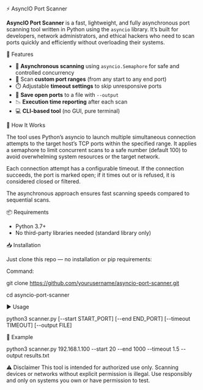 ⚡ AsyncIO Port Scanner

**AsyncIO Port Scanner** is a fast, lightweight, and fully asynchronous port scanning tool written in Python using the `asyncio` library. It’s built for developers, network administrators, and ethical hackers who need to scan ports quickly and efficiently without overloading their systems.

🚀 Features

- 🔄 **Asynchronous scanning** using `asyncio.Semaphore` for safe and controlled concurrency
- 🎯 Scan **custom port ranges** (from any start to any end port)
- ⏱️ Adjustable **timeout settings** to skip unresponsive ports
- 📂 **Save open ports** to a file with `--output`
- 📉 **Execution time reporting** after each scan
- 💻 **CLI-based tool** (no GUI, pure terminal)

🧠 How It Works

The tool uses Python’s asyncio to launch multiple simultaneous connection attempts to the target host’s TCP ports within the specified range. It applies a semaphore to limit concurrent scans to a safe number (default 100) to avoid overwhelming system resources or the target network.

Each connection attempt has a configurable timeout. If the connection succeeds, the port is marked open; if it times out or is refused, it is considered closed or filtered.

The asynchronous approach ensures fast scanning speeds compared to sequential scans.

📦 Requirements

- Python 3.7+
- No third-party libraries needed (standard library only)

📥 Installation

Just clone this repo — no installation or pip requirements:

Command:

git clone https://github.com/yourusername/asyncio-port-scanner.git

cd asyncio-port-scanner

▶️ Usage

python3 scanner.py <target> [--start START_PORT] [--end END_PORT] [--timeout TIMEOUT] [--output FILE]

🧪 Example

python3 scanner.py 192.168.1.100 --start 20 --end 1000 --timeout 1.5 --output results.txt

⚠️ Disclaimer
This tool is intended for authorized use only. Scanning devices or networks without explicit permission is illegal. Use responsibly and only on systems you own or have permission to test.
